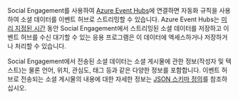 Social Engagement를 사용하여 [Azure Event Hubs](https://azure.microsoft.com/documentation/articles/event-hubs-overview/)에 연결하면 자동화 규칙을 사용하여 소셜 데이터를 이벤트 허브로 스트리밍할 수 있습니다. Azure Event Hubs는 [미리 지정된 시간](https://azure.microsoft.com/documentation/articles/event-hubs-availability-and-support-faq/) 동안 Social Engagement에서 스트리밍된 소셜 데이터를 저장하고 이벤트 허브를 수신 대기할 수 있는 응용 프로그램은 이 데이터에 액세스하거나 저장하거나 처리할 수 있습니다.  
  
 Social Engagement에서 전송된 소셜 데이터는 소셜 게시물에 관한 정보(작성자 및 텍스트)는 물론 언어, 위치, 관심도, 태그 등과 같은 다양한 정보를 포함합니다. 이벤트 허브로 전송되는 소셜 게시물의 내용에 대한 자세한 정보는 [JSON 스키마 정의](http://go.microsoft.com/fwlink/p/?LinkId=786643)를 참조하십시오.